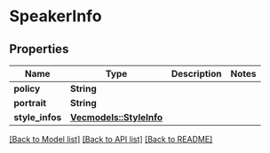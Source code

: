 # SpeakerInfo

## Properties
Name | Type | Description | Notes
------------ | ------------- | ------------- | -------------
**policy** | **String** |  | 
**portrait** | **String** |  | 
**style_infos** | [**Vec<models::StyleInfo>**](StyleInfo.md) |  | 

[[Back to Model list]](../README.md#documentation-for-models) [[Back to API list]](../README.md#documentation-for-api-endpoints) [[Back to README]](../README.md)


